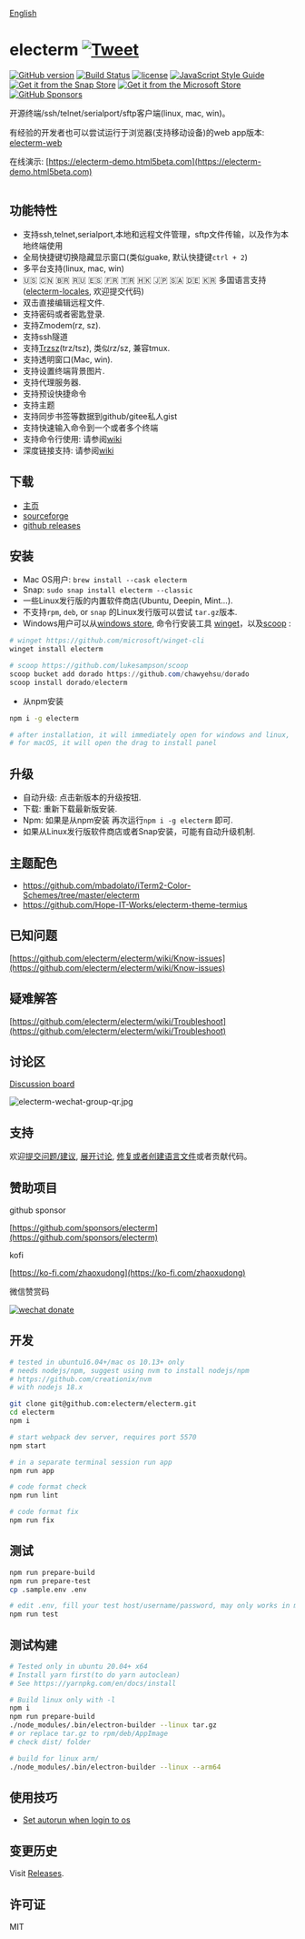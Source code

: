 <h1 align="center" style="padding-top: 60px;padding-bottom: 40px;">
    <a href="https://electerm.github.io/electerm">
        <img src="https://github.com/electerm/electerm-resource/raw/master/static/images/electerm.png", alt="" />
    </a>
</h1>

[English](README.md)

# electerm [![Tweet](https://img.shields.io/twitter/url/http/shields.io.svg?style=social)](https://twitter.com/intent/tweet?text=Open%20sourced%20terminal%2Fssh%2Fsftp%20client(linux%2C%20mac%2C%20win)&url=https%3A%2F%2Fgithub.com%2Felecterm%2Felecterm&hashtags=electerm,ssh,terminal,sftp)

[![GitHub version](https://img.shields.io/github/release/electerm/electerm/all.svg)](https://github.com/electerm/electerm/releases)
[![Build Status](https://github.com/electerm/electerm/actions/workflows/mac-test-2.yml/badge.svg)](https://github.com/electerm/electerm/actions)
[![license](https://img.shields.io/github/license/electerm/electerm.svg)](https://github.com/electerm/electerm/blob/master/LICENSE)
[![JavaScript Style Guide](https://img.shields.io/badge/code_style-standard-brightgreen.svg)](https://standardjs.com)
[![Get it from the Snap Store](https://img.shields.io/badge/Snap-Store-green)](https://snapcraft.io/electerm)
[![Get it from the Microsoft Store](https://img.shields.io/badge/Microsoft-Store-blue)](https://www.microsoft.com/store/apps/9NCN7272GTFF)
[![GitHub Sponsors](https://img.shields.io/github/sponsors/electerm?label=Sponsors)](https://github.com/sponsors/electerm)

开源终端/ssh/telnet/serialport/sftp客户端(linux, mac, win)。

有经验的开发者也可以尝试运行于浏览器(支持移动设备)的web app版本: [electerm-web](https://github.com/electerm/electerm-web)

在线演示: [https://electerm-demo.html5beta.com](https://electerm-demo.html5beta.com)

<div align="center">
  <img src="https://github.com/electerm/electerm-resource/raw/master/static/images/electerm.gif", alt="" />
</div>

## 功能特性

- 支持ssh,telnet,serialport,本地和远程文件管理，sftp文件传输，以及作为本地终端使用
- 全局快捷键切换隐藏显示窗口(类似guake, 默认快捷键`ctrl + 2`)
- 多平台支持(linux, mac, win)
- 🇺🇸 🇨🇳 🇧🇷 🇷🇺 🇪🇸 🇫🇷 🇹🇷 🇭🇰 🇯🇵 🇸🇦 🇩🇪 🇰🇷 多国语言支持([electerm-locales](https://github.com/electerm/electerm-locales), 欢迎提交代码)
- 双击直接编辑远程文件.
- 支持密码或者密匙登录.
- 支持Zmodem(rz, sz).
- 支持ssh隧道
- 支持[Trzsz](https://github.com/trzsz/trzsz)(trz/tsz), 类似rz/sz, 兼容tmux.
- 支持透明窗口(Mac, win).
- 支持设置终端背景图片.
- 支持代理服务器.
- 支持预设快捷命令
- 支持主题
- 支持同步书签等数据到github/gitee私人gist
- 支持快速输入命令到一个或者多个终端
- 支持命令行使用: 请参阅[wiki](https://github.com/electerm/electerm/wiki/Command-line-usage)
- 深度链接支持: 请参阅[wiki](https://github.com/electerm/electerm/wiki/Deep-link-support)

## 下载

- [主页](https://electerm.html5beta.com)
- [sourceforge](https://sourceforge.net/projects/electerm.mirror/files/)
- [github releases](https://github.com/electerm/electerm/releases)

## 安装

- Mac OS用户: `brew install --cask electerm`
- Snap: `sudo snap install electerm --classic`
- 一些Linux发行版的内置软件商店(Ubuntu, Deepin, Mint...).
- 不支持`rpm`, `deb`, or `snap` 的Linux发行版可以尝试 `tar.gz`版本.
- Windows用户可以从[windows store](https://www.microsoft.com/store/apps/9NCN7272GTFF), 命令行安装工具 [winget](https://github.com/microsoft/winget-cli)，以及[scoop](https://github.com/lukesampson/scoop) :

```powershell
# winget https://github.com/microsoft/winget-cli
winget install electerm

# scoop https://github.com/lukesampson/scoop
scoop bucket add dorado https://github.com/chawyehsu/dorado
scoop install dorado/electerm
```

- 从npm安装

```bash
npm i -g electerm

# after installation, it will immediately open for windows and linux,
# for macOS, it will open the drag to install panel

```

## 升级

- 自动升级: 点击新版本的升级按钮.
- 下载: 重新下载最新版安装.
- Npm: 如果是从npm安装 再次运行`npm i -g electerm` 即可.
- 如果从Linux发行版软件商店或者Snap安装，可能有自动升级机制.

## 主题配色

- https://github.com/mbadolato/iTerm2-Color-Schemes/tree/master/electerm
- https://github.com/Hope-IT-Works/electerm-theme-termius

## 已知问题

[https://github.com/electerm/electerm/wiki/Know-issues](https://github.com/electerm/electerm/wiki/Know-issues)

## 疑难解答

[https://github.com/electerm/electerm/wiki/Troubleshoot](https://github.com/electerm/electerm/wiki/Troubleshoot)

## 讨论区

[Discussion board](https://github.com/electerm/electerm/discussions)

![electerm-wechat-group-qr.jpg](https://electerm.html5beta.com/electerm-wechat-group-qr.jpg)

## 支持

欢迎[提交问题/建议](https://github.com/electerm/electerm/issues), [展开讨论](https://github.com/electerm/electerm/discussions/new), [修复或者创建语言文件](https://github.com/electerm/electerm-locales)或者贡献代码。

## 赞助项目

github sponsor

[https://github.com/sponsors/electerm](https://github.com/sponsors/electerm)

kofi

[https://ko-fi.com/zhaoxudong](https://ko-fi.com/zhaoxudong)

微信赞赏码

[![wechat donate](https://electerm.html5beta.com/electerm-wechat-donate.png)](https://github.com/electerm)

## 开发

```bash
# tested in ubuntu16.04+/mac os 10.13+ only
# needs nodejs/npm, suggest using nvm to install nodejs/npm
# https://github.com/creationix/nvm
# with nodejs 18.x

git clone git@github.com:electerm/electerm.git
cd electerm
npm i

# start webpack dev server, requires port 5570
npm start

# in a separate terminal session run app
npm run app

# code format check
npm run lint

# code format fix
npm run fix
```

## 测试

```bash
npm run prepare-build
npm run prepare-test
cp .sample.env .env

# edit .env, fill your test host/username/password, may only works in mac OS
npm run test
```

## 测试构建

```bash
# Tested only in ubuntu 20.04+ x64
# Install yarn first(to do yarn autoclean)
# See https://yarnpkg.com/en/docs/install

# Build linux only with -l
npm i
npm run prepare-build
./node_modules/.bin/electron-builder --linux tar.gz
# or replace tar.gz to rpm/deb/AppImage
# check dist/ folder

# build for linux arm/
./node_modules/.bin/electron-builder --linux --arm64
```

## 使用技巧

- [Set autorun when login to os](https://github.com/electerm/electerm/wiki/Autorun-electerm-when-login-to-os)

## 变更历史

Visit [Releases](https://github.com/electerm/electerm/releases).

## 许可证

MIT
